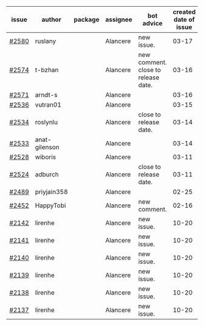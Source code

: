 | issue | author | package | assignee | bot advice | created date of issue | target release date | date from target |
| ------ | ------ | ------ | ------ | ------ | ------ | ------ | :-----: |
| [#2580](https://github.com/Azure/sdk-release-request/issues/2580) | ruslany |  | Alancere | new issue. | 03-17 | 03-31 |  |
| [#2574](https://github.com/Azure/sdk-release-request/issues/2574) | t-bzhan |  | Alancere | new comment. close to release date.  | 03-16 | 03-18 | 0 |
| [#2571](https://github.com/Azure/sdk-release-request/issues/2571) | arndt-s |  | Alancere |  | 03-16 | 03-30 |  |
| [#2536](https://github.com/Azure/sdk-release-request/issues/2536) | vutran01 |  | Alancere |  | 03-15 | 03-29 |  |
| [#2534](https://github.com/Azure/sdk-release-request/issues/2534) | roslynlu |  | Alancere | close to release date.  | 03-14 | 03-18 | 0 |
| [#2533](https://github.com/Azure/sdk-release-request/issues/2533) | anat-gilenson |  | Alancere |  | 03-14 | 03-28 |  |
| [#2528](https://github.com/Azure/sdk-release-request/issues/2528) | wiboris |  | Alancere |  | 03-11 | 03-31 |  |
| [#2524](https://github.com/Azure/sdk-release-request/issues/2524) | adburch |  | Alancere | close to release date.  | 03-11 | 03-21 | 2 |
| [#2489](https://github.com/Azure/sdk-release-request/issues/2489) | priyjain358 |  | Alancere |  | 02-25 | 03-14 |  |
| [#2452](https://github.com/Azure/sdk-release-request/issues/2452) | HappyTobi |  | Alancere | new comment. | 02-16 | 03-09 |  |
| [#2142](https://github.com/Azure/sdk-release-request/issues/2142) | lirenhe |  | Alancere | new issue. | 10-20 | 11-03 |  |
| [#2141](https://github.com/Azure/sdk-release-request/issues/2141) | lirenhe |  | Alancere | new issue. | 10-20 | 11-03 |  |
| [#2140](https://github.com/Azure/sdk-release-request/issues/2140) | lirenhe |  | Alancere | new issue. | 10-20 | 11-05 |  |
| [#2139](https://github.com/Azure/sdk-release-request/issues/2139) | lirenhe |  | Alancere | new issue. | 10-20 | 11-05 |  |
| [#2138](https://github.com/Azure/sdk-release-request/issues/2138) | lirenhe |  | Alancere | new issue. | 10-20 | 11-05 |  |
| [#2137](https://github.com/Azure/sdk-release-request/issues/2137) | lirenhe |  | Alancere | new issue. | 10-20 | 11-05 |  |
